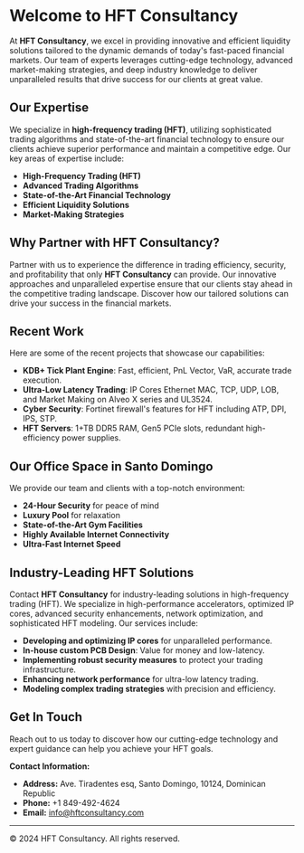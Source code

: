 # Welcome to HFT Consultancy

At **HFT Consultancy**, we excel in providing innovative and efficient liquidity solutions tailored to the dynamic demands of today's fast-paced financial markets. Our team of experts leverages cutting-edge technology, advanced market-making strategies, and deep industry knowledge to deliver unparalleled results that drive success for our clients at great value.

## Our Expertise

We specialize in **high-frequency trading (HFT)**, utilizing sophisticated trading algorithms and state-of-the-art financial technology to ensure our clients achieve superior performance and maintain a competitive edge. Our key areas of expertise include:

- **High-Frequency Trading (HFT)**
- **Advanced Trading Algorithms**
- **State-of-the-Art Financial Technology**
- **Efficient Liquidity Solutions**
- **Market-Making Strategies**

## Why Partner with HFT Consultancy?

Partner with us to experience the difference in trading efficiency, security, and profitability that only **HFT Consultancy** can provide. Our innovative approaches and unparalleled expertise ensure that our clients stay ahead in the competitive trading landscape. Discover how our tailored solutions can drive your success in the financial markets.

## Recent Work

Here are some of the recent projects that showcase our capabilities:

- **KDB+ Tick Plant Engine**: Fast, efficient, PnL Vector, VaR, accurate trade execution.
- **Ultra-Low Latency Trading**: IP Cores Ethernet MAC, TCP, UDP, LOB, and Market Making on Alveo X series and UL3524.
- **Cyber Security**: Fortinet firewall's features for HFT including ATP, DPI, IPS, STP.
- **HFT Servers**: 1+TB DDR5 RAM, Gen5 PCIe slots, redundant high-efficiency power supplies.

## Our Office Space in Santo Domingo

We provide our team and clients with a top-notch environment:

- **24-Hour Security** for peace of mind
- **Luxury Pool** for relaxation
- **State-of-the-Art Gym Facilities**
- **Highly Available Internet Connectivity**
- **Ultra-Fast Internet Speed**

## Industry-Leading HFT Solutions

Contact **HFT Consultancy** for industry-leading solutions in high-frequency trading (HFT). We specialize in high-performance accelerators, optimized IP cores, advanced security enhancements, network optimization, and sophisticated HFT modeling. Our services include:

- **Developing and optimizing IP cores** for unparalleled performance.
- **In-house custom PCB Design**: Value for money and low-latency.
- **Implementing robust security measures** to protect your trading infrastructure.
- **Enhancing network performance** for ultra-low latency trading.
- **Modeling complex trading strategies** with precision and efficiency.

## Get In Touch

Reach out to us today to discover how our cutting-edge technology and expert guidance can help you achieve your HFT goals.

**Contact Information:**

- **Address:** Ave. Tiradentes esq, Santo Domingo, 10124, Dominican Republic
- **Phone:** +1 849-492-4624
- **Email:** info@hftconsultancy.com

---

© 2024 HFT Consultancy. All rights reserved.

